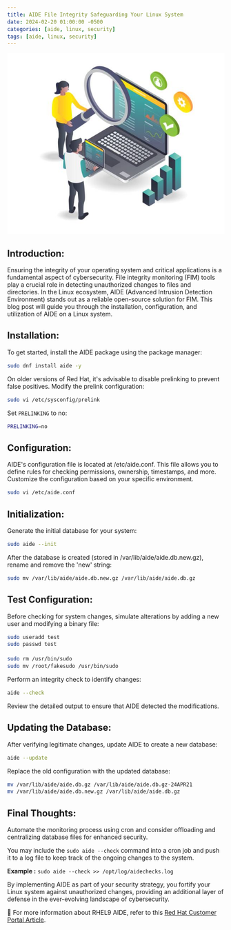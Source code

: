 ```yaml
---
title: AIDE File Integrity Safeguarding Your Linux System
date: 2024-02-20 01:00:00 -0500
categories: [aide, linux, security]
tags: [aide, linux, security]
---
```


![AIDE File Integrity](/assets/img/posts/2024/aide_file_integrity/aide_file_integrity.jpg)


## Introduction:

Ensuring the integrity of your operating system and critical applications is a fundamental aspect of cybersecurity. File integrity monitoring (FIM) tools play a crucial role in detecting unauthorized changes to files and directories. In the Linux ecosystem, AIDE (Advanced Intrusion Detection Environment) stands out as a reliable open-source solution for FIM. This blog post will guide you through the installation, configuration, and utilization of AIDE on a Linux system.

## Installation:

To get started, install the AIDE package using the package manager:

```bash
sudo dnf install aide -y
```

On older versions of Red Hat, it's advisable to disable prelinking to prevent false positives. Modify the prelink configuration:

```bash
sudo vi /etc/sysconfig/prelink
```

Set `PRELINKING` to no:

```bash
PRELINKING=no
```

## Configuration:

AIDE's configuration file is located at /etc/aide.conf. This file allows you to define rules for checking permissions, ownership, timestamps, and more. Customize the configuration based on your specific environment.

```bash
sudo vi /etc/aide.conf
```

## Initialization:

Generate the initial database for your system:

```bash
sudo aide --init
```

After the database is created (stored in /var/lib/aide/aide.db.new.gz), rename and remove the 'new' string:

```bash
sudo mv /var/lib/aide/aide.db.new.gz /var/lib/aide/aide.db.gz
```

## Test Configuration:

Before checking for system changes, simulate alterations by adding a new user and modifying a binary file:

```bash
sudo useradd test
sudo passwd test

sudo rm /usr/bin/sudo
sudo mv /root/fakesudo /usr/bin/sudo
```

Perform an integrity check to identify changes:

```bash
aide --check
```

Review the detailed output to ensure that AIDE detected the modifications.


## Updating the Database:

After verifying legitimate changes, update AIDE to create a new database:

```bash
aide --update
```

Replace the old configuration with the updated database:


```bash
mv /var/lib/aide/aide.db.gz /var/lib/aide/aide.db.gz-24APR21
mv /var/lib/aide/aide.db.new.gz /var/lib/aide/aide.db.gz
```

## Final Thoughts:

Automate the monitoring process using cron and consider offloading and centralizing database files for enhanced security.

You may include the `sudo aide --check` command into a cron job and push it to a log file to keep track of the ongoing changes to the system.

**Example :** `sudo aide --check >> /opt/log/aidechecks.log`

By implementing AIDE as part of your security strategy, you fortify your Linux system against unauthorized changes, providing an additional layer of defense in the ever-evolving landscape of cybersecurity.


📝 For more information about RHEL9 AIDE, refer to this [Red Hat Customer Portal Article](https://access.redhat.com/documentation/en-us/red_hat_enterprise_linux/9/html/security_hardening/checking-integrity-with-aide_security-hardening).


